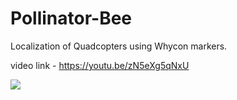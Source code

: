 # Pollinator-Bee
Localization of Quadcopters using Whycon markers.

video link - https://youtu.be/zN5eXg5qNxU


![](media/whycon.gif)



